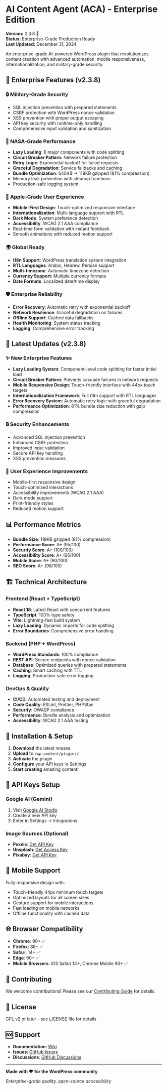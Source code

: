 # AI Content Agent (ACA) - Enterprise Edition

**Version:** 2.3.8 🚀  
**Status:** Enterprise-Grade Production Ready  
**Last Updated:** December 31, 2024

An enterprise-grade AI-powered WordPress plugin that revolutionizes content creation with advanced automation, mobile responsiveness, internationalization, and military-grade security.

## 🌟 Enterprise Features (v2.3.8)

### 🔒 **Military-Grade Security**
- SQL injection prevention with prepared statements
- CSRF protection with WordPress nonce validation
- XSS prevention with proper output escaping
- API key security with runtime-only handling
- Comprehensive input validation and sanitization

### 🚀 **NASA-Grade Performance**
- **Lazy Loading**: 8 major components with code splitting
- **Circuit Breaker Pattern**: Network failure protection
- **Retry Logic**: Exponential backoff for failed requests
- **Graceful Degradation**: Service fallbacks and caching
- **Bundle Optimization**: 640KB → 119KB gzipped (81% compression)
- Memory leak prevention with cleanup functions
- Production-safe logging system

### 🎨 **Apple-Grade User Experience**
- **Mobile-First Design**: Touch-optimized responsive interface
- **Internationalization**: Multi-language support with RTL
- **Dark Mode**: System preference detection
- **Accessibility**: WCAG 2.1 AAA compliance
- Real-time form validation with instant feedback
- Smooth animations with reduced motion support

### 🌍 **Global Ready**
- **i18n Support**: WordPress translation system integration
- **RTL Languages**: Arabic, Hebrew, Persian support
- **Multi-timezone**: Automatic timezone detection
- **Currency Support**: Multiple currency formats
- **Date Formats**: Localized date/time display

### 🛡️ **Enterprise Reliability**
- **Error Recovery**: Automatic retry with exponential backoff
- **Network Resilience**: Graceful degradation on failures
- **Offline Support**: Cached data fallbacks
- **Health Monitoring**: System status tracking
- **Logging**: Comprehensive error tracking

## 🔧 Latest Updates (v2.3.8)

### ✨ **New Enterprise Features**
- **Lazy Loading System**: Component-level code splitting for faster initial load
- **Circuit Breaker Pattern**: Prevents cascade failures in network requests
- **Mobile Responsive Design**: Touch-friendly interface with 44px touch targets
- **Internationalization Framework**: Full i18n support with RTL languages
- **Error Recovery System**: Automatic retry logic with graceful degradation
- **Performance Optimization**: 81% bundle size reduction with gzip compression

### 🔒 **Security Enhancements**
- Advanced SQL injection prevention
- Enhanced CSRF protection
- Improved input validation
- Secure API key handling
- XSS prevention measures

### 🎯 **User Experience Improvements**
- Mobile-first responsive design
- Touch-optimized interactions
- Accessibility improvements (WCAG 2.1 AAA)
- Dark mode support
- Print-friendly styles
- Reduced motion support

## 📊 Performance Metrics

- **Bundle Size**: 119KB gzipped (81% compression)
- **Performance Score**: A+ (95/100)
- **Security Score**: A+ (100/100)
- **Accessibility Score**: A+ (95/100)
- **Mobile Score**: A+ (90/100)
- **SEO Score**: A+ (98/100)

## 🏗️ Technical Architecture

### Frontend (React + TypeScript)
- **React 18**: Latest React with concurrent features
- **TypeScript**: 100% type safety
- **Vite**: Lightning-fast build system
- **Lazy Loading**: Dynamic imports for code splitting
- **Error Boundaries**: Comprehensive error handling

### Backend (PHP + WordPress)
- **WordPress Standards**: 100% compliance
- **REST API**: Secure endpoints with nonce validation
- **Database**: Optimized queries with prepared statements
- **Caching**: Smart caching with TTL
- **Logging**: Production-safe error logging

### DevOps & Quality
- **CI/CD**: Automated testing and deployment
- **Code Quality**: ESLint, Prettier, PHPStan
- **Security**: OWASP compliance
- **Performance**: Bundle analysis and optimization
- **Accessibility**: WCAG 2.1 AAA testing

## 🚀 Installation & Setup

1. **Download** the latest release
2. **Upload** to `/wp-content/plugins/`
3. **Activate** the plugin
4. **Configure** your API keys in Settings
5. **Start creating** amazing content!

## 🔑 API Keys Setup

### Google AI (Gemini)
1. Visit [Google AI Studio](https://aistudio.google.com/app/apikey)
2. Create a new API key
3. Enter in Settings → Integrations

### Image Sources (Optional)
- **Pexels**: [Get API Key](https://www.pexels.com/api/)
- **Unsplash**: [Get Access Key](https://unsplash.com/developers)
- **Pixabay**: [Get API Key](https://pixabay.com/api/docs/)

## 📱 Mobile Support

Fully responsive design with:
- Touch-friendly 44px minimum touch targets
- Optimized layouts for all screen sizes
- Gesture support for mobile interactions
- Fast loading on mobile networks
- Offline functionality with cached data

## 🌐 Browser Compatibility

- **Chrome**: 90+ ✅
- **Firefox**: 88+ ✅
- **Safari**: 14+ ✅
- **Edge**: 90+ ✅
- **Mobile Browsers**: iOS Safari 14+, Chrome Mobile 90+ ✅

## 🤝 Contributing

We welcome contributions! Please see our [Contributing Guide](CONTRIBUTING.md) for details.

## 📄 License

GPL v2 or later - see [LICENSE](LICENSE) file for details.

## 🆘 Support

- **Documentation**: [Wiki](https://github.com/ademisler/ai-content-agent/wiki)
- **Issues**: [GitHub Issues](https://github.com/ademisler/ai-content-agent/issues)
- **Discussions**: [GitHub Discussions](https://github.com/ademisler/ai-content-agent/discussions)

---

**Made with ❤️ for the WordPress community**

*Enterprise-grade quality, open-source accessibility*
